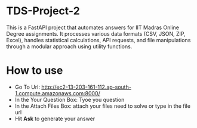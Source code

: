 # TDS-Project-2
This is a FastAPI project that automates answers for IIT Madras Online Degree assignments. It processes various data formats (CSV, JSON, ZIP, Excel), handles statistical calculations, API requests, and file manipulations through a modular approach using utility functions.

# How to use
- Go To Url: http://ec2-13-203-161-112.ap-south-1.compute.amazonaws.com:8000/ 
- In the Your Question Box: Tyoe you question 
- In the Attach Files Box: attach your files need to solve or type in the file url 
- Hit **Ask** to generate your answer
